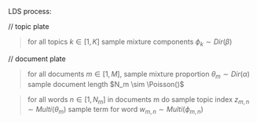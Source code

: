 LDS process:

// topic plate
> for all topics $k \in [1,K]$
    sample mixture components $\phi_k \sim Dir(\beta)$

// document plate
> for all documents $m \in [1,M]$,
    sample mixture proportion $\theta_m \sim Dir(\alpha)$
    sample document length $N_m \sim \Poisson()$

> for all words $n \in [1,N_m]$ in documents m do
    sample topic index $z_{m,n} \sim Multi(\theta_m)$
    sample term for word $w_{m,n} \sim Multi(\phi_{m,n})$ 
